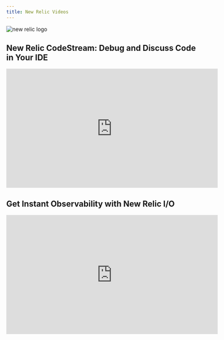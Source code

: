 ```yaml
---
title: New Relic Videos
---
```

![new relic logo](/images/sponsors/new-relic.svg)

<h2>New Relic CodeStream: Debug and Discuss Code in Your IDE</h2>

<iframe width="560" height="315" src="https://www.youtube.com/embed/R65LacBH16U" title="YouTube video player" frameborder="0" allow="accelerometer; autoplay; clipboard-write; encrypted-media; gyroscope; picture-in-picture" allowfullscreen></iframe>

<h2>Get Instant Observability with New Relic I/O</h2>

<iframe width="560" height="315" src="https://www.youtube.com/embed/c9zprczTXj8" title="YouTube video player" frameborder="0" allow="accelerometer; autoplay; clipboard-write; encrypted-media; gyroscope; picture-in-picture" allowfullscreen></iframe>
